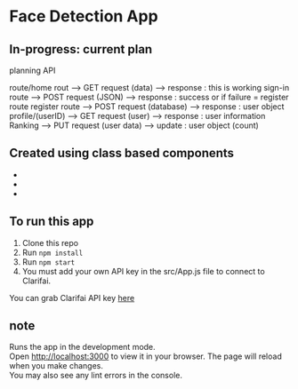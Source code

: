 # Face Detection App


## In-progress:  current plan

planning API 

route/home rout 	-->  GET request 	(data)			-->  response 	:  this is working 
sign-in route  		-->  POST request 	(JSON) 			-->  response 	:  success  or  if failure = register route
register route		-->  POST request 	(database)		-->  response 	:  user object
profile/(userID)	-->  GET request 	(user)			-->  response 	:  user information
Ranking				-->  PUT request 	(user data)		-->  update 	:  user object (count)


## Created using class based components
-
-
-


## To run this app

1. Clone this repo
2. Run `npm install`
3. Run `npm start`
4. You must add your own API key in the src/App.js file to connect to Clarifai.

You can grab Clarifai API key [here](https://www.clarifai.com/)




## note
Runs the app in the development mode.\
Open [http://localhost:3000](http://localhost:3000) to view it in your browser.
The page will reload when you make changes.\
You may also see any lint errors in the console.